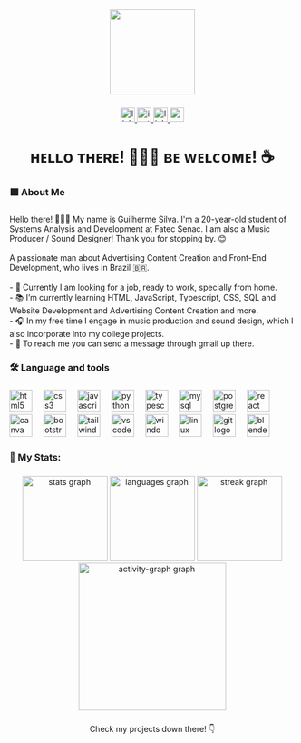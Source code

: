 <div align="center">
  <img height="150" src="https://s6.gifyu.com/images/S6Yod.gif"  />
</div>

###

<div align="center">
  <a href="https://www.linkedin.com/in/guilherme-da-rosa-silva-528a31267/" target="_blank">
    <img src="https://img.shields.io/static/v1?message=LinkedIn&logo=linkedin&label=&color=0077B5&logoColor=white&labelColor=&style=for-the-badge" height="25" alt="linkedin logo"  />
  </a>
  <a href="https://www.instagram.com/sv_guiii/" target="_blank">
    <img src="https://img.shields.io/static/v1?message=Instagram&logo=instagram&label=&color=E4405F&logoColor=white&labelColor=&style=for-the-badge" height="25" alt="instagram logo"  />
  </a>
  <a href="https://linktr.ee/DevNinjaGuilherme?utm_source=linktree_profile_share&ltsid=eedbbffc-d6e9-4c40-834c-9de93c8e7ba4" target="_blank">
    <img src="https://img.shields.io/static/v1?message=Linktree&logo=linktree&label=&color=1de9b6&logoColor=white&labelColor=&style=for-the-badge" height="25" alt="linktree logo"  />
  </a>
  <a href="mailto:guilhermedrsilva7@gmail.com" target="_blank">
    <img src="https://img.shields.io/static/v1?message=Gmail&logo=gmail&label=&color=white&logoColor=Red&labelColor=&style=for-the-badge" height="25" alt="gmail logo"  />
  </a>
</div>

###

<h1 align="center">ʜᴇʟʟᴏ ᴛʜᴇʀᴇ! 👨🏻‍💻 ʙᴇ ᴡᴇʟᴄᴏᴍᴇ! ☕</h1>

###

<h3 align="left">🟪 About Me</h3>

###

<p align="left">Hello there! 👨🏻‍💻 My name is Guilherme Silva. I'm a 20-year-old student of Systems Analysis and Development at Fatec Senac. I am also a Music Producer / Sound Designer! Thank you for stopping by. 😊<br><br>A passionate man about Advertising Content Creation and Front-End Development, who lives in Brazil 🇧🇷.<br><br>- 🔭 Currently I am looking for a job, ready to work, specially from home.<br>- 📚 I’m currently learning HTML, JavaScript, Typescript, CSS, SQL and Website Development and Advertising Content Creation and more.<br>- 🎧 In my free time I engage in music production and sound design, which I also incorporate into my college projects.<br>- 📩 To reach me you can send a message through gmail up there.</p>

###

<h3 align="left">🛠 Language and tools</h3>

###

<div align="left">
  <img src="https://img.shields.io/badge/HTML5-E34F26?logo=html5&logoColor=white&style=for-the-badge" height="40" alt="html5 logo"  />
  <img width="12" />
  <img src="https://img.shields.io/badge/CSS3-1572B6?logo=css3&logoColor=white&style=for-the-badge" height="40" alt="css3 logo"  />
  <img width="12" />
  <img src="https://img.shields.io/badge/JavaScript-F7DF1E?logo=javascript&logoColor=black&style=for-the-badge" height="40" alt="javascript logo"  />
  <img width="12" />
  <img src="https://img.shields.io/badge/Python-3776AB?logo=python&logoColor=white&style=for-the-badge" height="40" alt="python logo"  />
  <img width="12" />
  <img src="https://img.shields.io/badge/TypeScript-3178C6?logo=typescript&logoColor=white&style=for-the-badge" height="40" alt="typescript logo"  />
  <img width="12" />
  <img src="https://img.shields.io/badge/MySQL-4479A1?logo=mysql&logoColor=white&style=for-the-badge" height="40" alt="mysql logo"  />
  <img width="12" />
  <img src="https://img.shields.io/badge/PostgreSQL-4169E1?logo=postgresql&logoColor=white&style=for-the-badge" height="40" alt="postgresql logo"  />
  <img width="12" />
  <img src="https://img.shields.io/badge/React-61DAFB?logo=react&logoColor=black&style=for-the-badge" height="40" alt="react logo"  />
  <img width="12" />
  <img src="https://img.shields.io/badge/Canva-00C4CC?logo=canva&logoColor=black&style=for-the-badge" height="40" alt="canva logo"  />
  <img width="12" />
  <img src="https://img.shields.io/badge/Bootstrap-7952B3?logo=bootstrap&logoColor=white&style=for-the-badge" height="40" alt="bootstrap logo"  />
  <img width="12" />
  <img src="https://img.shields.io/badge/Tailwind CSS-06B6D4?logo=tailwindcss&logoColor=black&style=for-the-badge" height="40" alt="tailwindcss logo"  />
  <img width="12" />
  <img src="https://img.shields.io/badge/Visual Studio Code-007ACC?logo=visualstudiocode&logoColor=white&style=for-the-badge" height="40" alt="vscode logo"  />
  <img width="12" />
  <img src="https://img.shields.io/badge/Windows-0078D6?logo=windows&logoColor=white&style=for-the-badge" height="40" alt="windows8 logo"  />
  <img width="12" />
  <img src="https://img.shields.io/badge/Linux-FCC624?logo=linux&logoColor=black&style=for-the-badge" height="40" alt="linux logo"  />
  <img width="12" />
  <img src="https://img.shields.io/badge/Git-F05032?logo=git&logoColor=white&style=for-the-badge" height="40" alt="git logo"  />
  <img width="12" />
  <img src="https://img.shields.io/badge/Blender-F5792A?logo=blender&logoColor=black&style=for-the-badge" height="40" alt="blender logo"  />
</div>

###

<h3 align="left">📝 My Stats:</h3>

###

<div align="center">
  <img src="https://github-readme-stats.vercel.app/api?username=DevNinjaGuilherme&hide_title=false&hide_rank=false&show_icons=true&include_all_commits=true&count_private=true&disable_animations=false&theme=rose_pine&locale=en&hide_border=false&order=1" height="150" alt="stats graph"  />
  <img src="https://github-readme-stats.vercel.app/api/top-langs?username=DevNinjaGuilherme&locale=en&hide_title=false&layout=compact&card_width=320&langs_count=5&theme=rose_pine&hide_border=false&order=2" height="150" alt="languages graph"  />
  <img src="https://streak-stats.demolab.com?user=DevNinjaGuilherme&locale=en&mode=daily&theme=rose_pine&hide_border=false&border_radius=5&order=3" height="150" alt="streak graph"  />
  <img src="https://github-readme-activity-graph.vercel.app/graph?username=DevNinjaGuilherme&radius=16&theme=modern-lilac&area=true&order=5" height="260" alt="activity-graph graph"  />
</div>

###

<p align="center">Check my projects down there! 👇</p>

###
